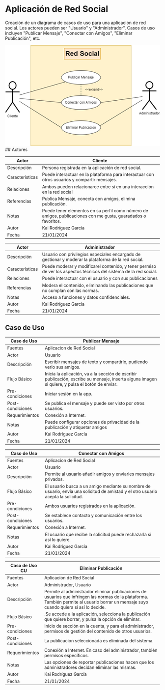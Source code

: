 # Aplicación de Red Social

Creación de un diagrama de casos de uso para una aplicación de red social. Los actores pueden ser "Usuario" y "Administrador". Casos de uso incluyen "Publicar Mensaje", "Conectar con Amigos", "Eliminar Publicación", etc.

<img src="Diagramasintitulo.drawio.png">
## Actores

| Actor  | Cliente  |
|---|---|
| Descripción  | Persona registrada en la aplicación de red social.   |
| Características  | Puede interactuar en la plataforma para interactuar con otros usuarios y compartir mensajes.  |
| Relaciones  | Ambos pueden relacionarce entre sí en una interacción en la red social  |
| Referencias  | Publica Mensaje, conecta con amigos, elimina publicación. |
| Notas  | Puede tener elementos en su perfil como número de amigos, publicaciones con me gusta, guaradados o favoritos.  |
| Autor | Kai Rodríguez García |
| Fecha | 21/01/2024 |

| Actor  | Administrador  |
|---|---|
| Descripción  | Usuario con privilegios especiales encargado de gestionar y moderar la plataforma de la red social. |
| Características  | Puede moderar y modificarel contenido, y tener permiso de ver los aspectos técnicos del sistema de la red social. |
| Relaciones  | Puede interactuar con el usuario y con sus publicaciones |
| Referencias  | Modera el contenido, eliminando las publicaciones que no cumplan con las normas. |
| Notas  | Acceso a funciones y datos confidenciales. |
| Autor | Kai Rodríguez García |
| Fecha | 21/01/2024 |

## Caso de Uso

| Caso de Uso | Publicar Mensaje  |
|---|---|
| Fuentes  | Aplicacion de Red Social  |
| Actor  | Usuario  |
| Descripción  | Escribir mensajes de texto y compartirlo, pudiendo verlo sus amigos. |
| Flujo Básico  | Inicia la aplicación, va a la sección de escribir publicación, escribe su mensaje, inserta alguna imagen si quiere, y pulsa el botón de enviar. |
| Pre-condiciones  | Iniciar sesión en la app. |
| Post-condiciones  | Se publica el mensaje y puede ser visto por otros usuarios. |
| Requerimientos  | Conexión a Internet. |
| Notas  | Puede configurar opciones de privacidad de la publicación y atiquetar amigos|
| Autor | Kai Rodríguez García |
| Fecha | 21/01/2024 |

| Caso de Uso   | Conectar con Amigos  |
|---|---|
| Fuentes  | Aplicacion de Red Social  |
| Actor  | Usuario  |
| Descripción  | Permite al usuario añadir amigos y enviarles mensajes privados. |
| Flujo Básico  | El usuario busca a un amigo mediante su nombre de usuario, envía una solicitud de amistad  y el otro usuario acepta la solicitud. |
| Pre-condiciones  | Ambos usuarios registrados en la aplicación. |
| Post-condiciones  | Se establece contacto y comunicación entre los usuarios. |
| Requerimientos  | Conexión a Internet. |
| Notas  | El usuario que recibe la solicitud puede rechazarla si así lo quiere. |
| Autor | Kai Rodríguez García |
| Fecha | 21/01/2024 |

| Caso de Uso CU    | Eliminar Publicación  |
|---|---|
| Fuentes  | Aplicacion de Red Social  |
| Actor  | Administrador, Usuario |
| Descripción  | Permite al administrador eliminar publicaciones de usuarios que infringen las normas de la plataforma. También permite al usuario borrar un mensaje suyo cuando quiera si así lo decide. |
| Flujo Básico  |.Se accede a la aplicación, selecciona la publicación que quiere borrar, y pulsa la opción de eliminar. |
| Pre-condiciones  | Inicio de sección en la cuenta, y para el administrador, permisos de gestión del contenido de otros usuarios. |
| Post-condiciones  | La publicación seleccionada es eliminada del sistema. |
| Requerimientos  | Conexión a Internet. En caso del administrador, también permisos específicos. |
| Notas  | Las opciones de reportar publicaciones hacen que los administradores decidan eliminar las mismas. |
| Autor | Kai Rodríguez García |
| Fecha | 21/01/2024 |

